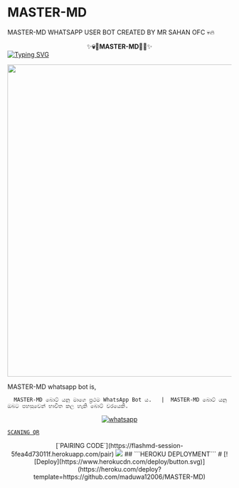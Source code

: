 # MASTER-MD
MASTER-MD WHATSAPP USER BOT CREATED BY MR SAHAN OFC 💀🔥

<div align="center">
    ✨<b>💀🥷MASTER-MD🥷💀</b>✨</b> 


<div align="left">
<a href="https://git.io/typing-svg"><img src="https://readme-typing-svg.demolab.com?font=Rubik+Dirt&size=65&pause=1000&color=F72C3F&background=FF20A500&center=true&vCenter=true&width=1000&height=150&lines=MASTER+MD;Created+By+Sahan" alt="Typing SVG" /></a>   
</p> 

   <p align="center">
<a href="https://github.com/maduwa2006">
    <img src="https://telegra.ph/file/3b5e3a9b55b5ec0df4bf8.jpg" width="700px">
  </a>
  
MASTER-MD whatsapp bot is,

      MASTER-MD බොට් යනු මාගෙ ප්‍රථම WhatsApp Bot ය.   |  MASTER-MD බොට් යනු ඔබට පහසුවෙන් භාවිත කල හැකි බොට් වරයෙකි.



<p align="center">

  <a aria-label="WhatsApp Supported Channel" href="https://whatsapp.com/channel/0029VaWWZa1G3R3c4TPADo0M" target="_blank">
    <img alt="whatsapp" src="https://img.shields.io/badge/Join Group-25D366?style=for-the-badge&logo=whatsapp&logoColor=white" />
  </a>
<p align="center">
    
[`SCANING QR`](https://flash-md-qr.onrender.com)
</a>
<p align="center">
[`PAIRING CODE`](https://flashmd-session-5fea4d73011f.herokuapp.com/pair)
</a>
﻿<img src="https://user-images.githubusercontent.com/73097560/115834477-dbab4500-a447-11eb-908a-139a6edaec5c.gif">
## ```HEROKU DEPLOYMENT```
# [![Deploy](https://www.herokucdn.com/deploy/button.svg)](https://heroku.com/deploy?template=https://github.com/maduwa12006/MASTER-MD)


